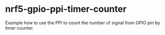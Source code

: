 # nrf5-gpio-ppi-timer-counter

Example how to use the PPI to count the number of signal from GPIO pin by timer counter.
